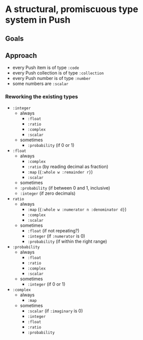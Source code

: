 # A structural, promiscuous type system in Push

## Goals

## Approach

- every Push item is of type `:code`
- every Push collection is of type `:collection`
- every Push number is of type `:number`
- some numbers are `:scalar`

### Reworking the existing types

- `:integer`
  - always
    - `:float`
    - `:ratio`
    - `:complex`
    - `:scalar`
  - sometimes
    - `:probability` (if 0 or 1)
- `:float`
  - always
    - `:complex`
    - `:ratio` (by reading decimal as fraction)
    - `:map` (`{:whole w :remainder r}`)
    - `:scalar`
   - sometimes
    - `:probability` (if between 0 and 1, inclusive)
    - `:integer` (if zero decimals)
- `ratio`
  - always
    - `:map` (`{:whole w :numerator n :denominator d}`)
    - `:complex`
    - `:scalar`
  - sometimes
    - `:float` (if not repeating?)
    - `:integer` (if `:numerator` is 0)
    - `:probability` (if within the right range)
- `:probability`
  - always
    - `:float`
    - `:ratio`
    - `:complex`
    - `:scalar`
  - sometimes
    - `:integer` (if 0 or 1)
- `:complex`
  - always
    - `:map`
  - sometimes
    - `:scalar` (if `:imaginary` is 0)
    - `:integer` 
    - `:float`
    - `:ratio`
    - `:probability`